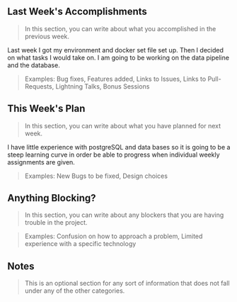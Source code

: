 ## Last Week's Accomplishments

> In this section, you can write about what you accomplished in the previous week.

Last week I got my environment and docker set file set up. Then I decided on what tasks I
would take on. I am going to be working on the data pipeline and the database.   

> Examples:
> Bug fixes, Features added, Links to Issues, Links to Pull-Requests, Lightning Talks, Bonus Sessions

## This Week's Plan

> In this section, you can write about what you have planned for next week.

I have little experience with postgreSQL and data bases so it is going to be a steep learning curve in order be able to progress when individual weekly assignments are given.

> Examples: New Bugs to be fixed, Design choices

## Anything Blocking?

> In this section, you can write about any blockers that you are having trouble in the project.

> Examples: Confusion on how to approach a problem, Limited experience with a specific technology

## Notes

> This is an optional section for any sort of information that does not fall under any of the other categories.
